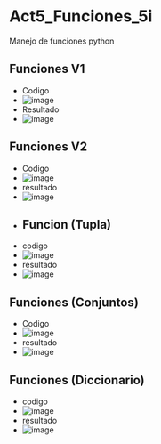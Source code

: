# Act5_Funciones_5i
Manejo de funciones python
## Funciones V1
- Codigo
- ![image](https://github.com/user-attachments/assets/6121470c-1229-4982-abed-02c086b02e77)
- Resultado
- ![image](https://github.com/user-attachments/assets/7a2ce4e5-00b0-4697-933f-b014590d9d12)
## Funciones V2
- Codigo
- ![image](https://github.com/user-attachments/assets/a80baf2a-c118-4259-be0f-bbaf070e2c5f)
- resultado
- ![image](https://github.com/user-attachments/assets/d78e3ea0-0a48-45df-af3e-b2bd153e6856)
- ## Funcion (Tupla)
- codigo
- ![image](https://github.com/user-attachments/assets/01762395-1422-4782-9fc3-7a1cd6aec64d)
- resultado
- ![image](https://github.com/user-attachments/assets/92041636-7b34-4d19-89c8-ae7c8a99c790)
## Funciones (Conjuntos)
- Codigo
- ![image](https://github.com/user-attachments/assets/300adaa2-429b-4d1b-8fd6-fda915a9790d)
- resultado
- ![image](https://github.com/user-attachments/assets/bf81481c-2b0f-4ba3-a7a4-159ed2c93f32)
## Funciones (Diccionario)
- codigo
- ![image](https://github.com/user-attachments/assets/cd779512-b8a4-4efa-abde-5718795d22f0)
- resultado
- ![image](https://github.com/user-attachments/assets/eddae41d-92f0-4f06-8a76-5cdcc04d16ca)







